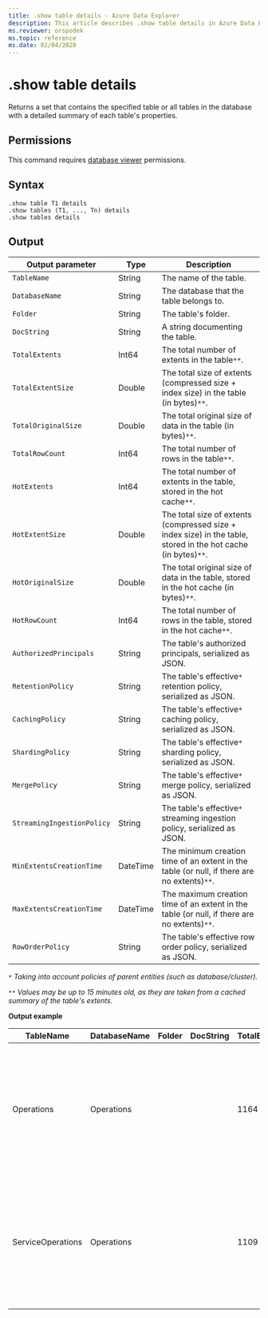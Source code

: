 ```yaml
---
title: .show table details - Azure Data Explorer
description: This article describes .show table details in Azure Data Explorer.
ms.reviewer: orspodek
ms.topic: reference
ms.date: 02/04/2020
---
```

# .show table details
Returns a set that contains the specified table or all tables in the database with a detailed summary of each table's properties.

## Permissions

This command requires [database viewer](../management/access-control/role-based-access-control.md) permissions.

## Syntax

```kusto
.show table T1 details
.show tables (T1, ..., Tn) details
.show tables details
```

## Output

| Output parameter           | Type     | Description                                                                                     |
|----------------------------|----------|-------------------------------------------------------------------------------------------------|
| `TableName`                | String   | The name of the table.                                                                          |
| `DatabaseName`             | String   | The database that the table belongs to.                                                         |
| `Folder`                   | String   | The table's folder.                                                                             |
| `DocString`                | String   | A string documenting the table.                                                                 |
| `TotalExtents`             | Int64    | The total number of extents in the table`**`.                                                   |
| `TotalExtentSize`          | Double   | The total size of extents (compressed size + index size) in the table (in bytes)`**`.           |
| `TotalOriginalSize`        | Double   | The total original size of data in the table (in bytes)`**`.                                    |
| `TotalRowCount`            | Int64    | The total number of rows in the table`**`.                                                      |
| `HotExtents`               | Int64    | The total number of extents in the table, stored in the hot cache`**`.                          |
| `HotExtentSize`            | Double   | The total size of extents (compressed size + index size) in the table, stored in the hot cache (in bytes)`**`. |
| `HotOriginalSize`          | Double   | The total original size of data in the table, stored in the hot cache (in bytes)`**`.           |
| `HotRowCount`              | Int64    | The total number of rows in the table, stored in the hot cache`**`.                             |
| `AuthorizedPrincipals`     | String   | The table's authorized principals, serialized as JSON.                                          |
| `RetentionPolicy`          | String   | The table's effective`*` retention policy, serialized as JSON.                                  |
| `CachingPolicy`            | String   | The table's effective`*` caching policy, serialized as JSON.                                    |
| `ShardingPolicy`           | String   | The table's effective`*` sharding policy, serialized as JSON.                                   |
| `MergePolicy`              | String   | The table's effective`*` merge policy, serialized as JSON.                                      |
| `StreamingIngestionPolicy` | String   | The table's effective`*` streaming ingestion policy, serialized as JSON.                        |
| `MinExtentsCreationTime`   | DateTime | The minimum creation time of an extent in the table (or null, if there are no extents)`**`.     |
| `MaxExtentsCreationTime`   | DateTime | The maximum creation time of an extent in the table (or null, if there are no extents)`**`.     |
| `RowOrderPolicy`           | String   | The table's effective row order policy, serialized as JSON.                                     |

`*` *Taking into account policies of parent entities (such as database/cluster).*

`**` *Values may be up to 15 minutes old, as they are taken from a cached summary of the table's extents.*

**Output example**

| TableName         | DatabaseName | Folder | DocString | TotalExtents | TotalExtentSize | TotalOriginalSize | TotalRowCount | HotExtents | HotExtentSize | HotOriginalSize | HotRowCount | AuthorizedPrincipals                                                                                                                                                                               | RetentionPolicy                                                                                                                                       | CachingPolicy                                                                        | ShardingPolicy                                                                    | MergePolicy                                                                                                                                             | StreamingIngestionPolicy | MinExtentsCreationTime      | MaxExtentsCreationTime      |
|-------------------|--------------|--------|-----------|--------------|-----------------|-------------------|---------------|------------|---------------|-----------------|-------------|----------------------------------------------------------------------------------------------------------------------------------------------------------------------------------------------------|-------------------------------------------------------------------------------------------------------------------------------------------------------|--------------------------------------------------------------------------------------|-----------------------------------------------------------------------------------|---------------------------------------------------------------------------------------------------------------------------------------------------------|--------------------------|-----------------------------|-----------------------------|
| Operations        | Operations   |        |           | 1164         | 37687203        | 53451358          | 223325        | 29         | 838752        | 1388213         | 5117        | [{"Type": "AAD User", "DisplayName": "My Name (upn: alias@fabrikam.com)", "ObjectId": "a7a77777-4c21-4649-95c5-350bf486087b", "FQN": "aaduser=a7a77777-4c21-4649-95c5-350bf486087b", "Notes": ""}] | {"SoftDeletePeriod": "365.00:00:00", "ContainerRecyclingPeriod": "1.00:00:00", "ExtentsDataSizeLimitInBytes": 0, "OriginalDataSizeLimitInBytes": 0 }  | { "DataHotSpan": "4.00:00:00", "IndexHotSpan": "4.00:00:00", "ColumnOverrides": [] } | { "MaxRowCount": 750000, "MaxExtentSizeInMb": 1024, "MaxOriginalSizeInMb": 2048 } | { "RowCountUpperBoundForMerge": 0, "MaxExtentsToMerge": 100, "LoopPeriod": "01:00:00", "MaxRangeInHours": 3, "AllowRebuild": true, "AllowMerge": true } | null                     |
| ServiceOperations | Operations   |        |           | 1109         | 76588803        | 91553069          | 110125        | 27         | 2635742       | 2929926         | 3162        | [{"Type": "AAD User", "DisplayName": "My Name (upn: alias@fabrikam.com)", "ObjectId": "a7a77777-4c21-4649-95c5-350bf486087b", "FQN": "aaduser=a7a77777-4c21-4649-95c5-350bf486087b", "Notes": ""}] | { "SoftDeletePeriod": "365.00:00:00", "ContainerRecyclingPeriod": "1.00:00:00", "ExtentsDataSizeLimitInBytes": 0, "OriginalDataSizeLimitInBytes": 0 } | { "DataHotSpan": "4.00:00:00", "IndexHotSpan": "4.00:00:00", "ColumnOverrides": [] } | { "MaxRowCount": 750000, "MaxExtentSizeInMb": 1024, "MaxOriginalSizeInMb": 2048 } | { "RowCountUpperBoundForMerge": 0, "MaxExtentsToMerge": 100, "LoopPeriod": "01:00:00", "MaxRangeInHours": 3, "AllowRebuild": true, "AllowMerge": true } | null                     | 2018-02-08 15:30:38.8489786 | 2018-02-14 07:47:28.7660267 |
